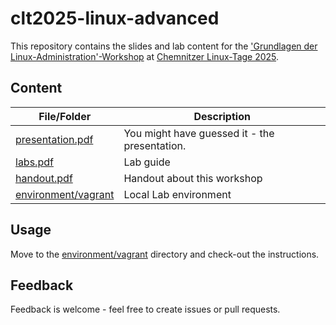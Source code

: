 # clt2025-linux-advanced

This repository contains the slides and lab content for the ['Grundlagen der Linux-Administration'-Workshop](https://chemnitzer.linux-tage.de/2025/de/programm/beitrag/241) at [Chemnitzer Linux-Tage 2025](https://chemnitzer.linux-tage.de/2025).

## Content

| File/Folder | Description |
| ----------- | ----------- |
| [presentation.pdf](presentation.pdf) | You might have guessed it - the presentation. |
| [labs.pdf](labs.pdf) | Lab guide |
| [handout.pdf](handout.pdf) | Handout about this workshop |
| [environment/vagrant](environment/vagrant) | Local Lab environment |

## Usage

Move to the [environment/vagrant](environment/vagrant) directory and check-out the instructions.

## Feedback

Feedback is welcome - feel free to create issues or pull requests.
